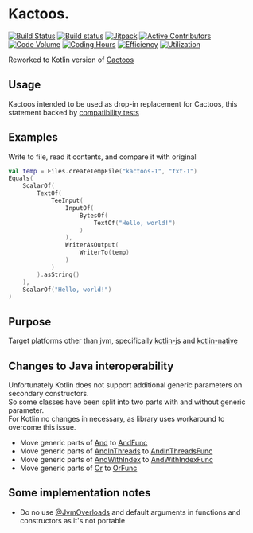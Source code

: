 # Kactoos.

[![Build Status](https://travis-ci.org/neonailol/kactoos.svg?branch=master)](https://travis-ci.org/neonailol/kactoos)
[![Build status](https://ci.appveyor.com/api/projects/status/github/neonailol/kactoos?branch=master&svg=true)](https://ci.appveyor.com/project/neonailol/kactoos)
[![Jitpack](https://jitpack.io/v/neonailol/kactoos.svg)](https://jitpack.io/#neonailol/kactoos)
[![Active Contributors](https://api.gitential.com/accounts/444/projects/510/badges/active-contributors.svg)](https://gitential.com/accounts/444/projects/510/share?uuid=ae2a4c19-7845-4099-99b7-e3c99d126749&utm_source=shield&utm_medium=shield&utm_campaign=510)
[![Code Volume](https://api.gitential.com/accounts/444/projects/510/badges/code-volume.svg)](https://gitential.com/accounts/444/projects/510/share?uuid=ae2a4c19-7845-4099-99b7-e3c99d126749&utm_source=shield&utm_medium=shield&utm_campaign=510)
[![Coding Hours](https://api.gitential.com/accounts/444/projects/510/badges/coding-hours.svg)](https://gitential.com/accounts/444/projects/510/share?uuid=ae2a4c19-7845-4099-99b7-e3c99d126749&utm_source=shield&utm_medium=shield&utm_campaign=510)
[![Efficiency](https://api.gitential.com/accounts/444/projects/510/badges/efficiency.svg)](https://gitential.com/accounts/444/projects/510/share?uuid=ae2a4c19-7845-4099-99b7-e3c99d126749&utm_source=shield&utm_medium=shield&utm_campaign=510)
[![Utilization](https://api.gitential.com/accounts/444/projects/510/badges/utilization.svg)](https://gitential.com/accounts/444/projects/510/share?uuid=ae2a4c19-7845-4099-99b7-e3c99d126749&utm_source=shield&utm_medium=shield&utm_campaign=510)

Reworked to Kotlin version of [Cactoos](http://www.cactoos.org)

## Usage

Kactoos intended to be used as drop-in replacement for Cactoos, this statement backed by [compatibility tests](compatibility-tests)

## Examples

Write to file, read it contents, and compare it with original

```kotlin
val temp = Files.createTempFile("kactoos-1", "txt-1")
Equals(
    ScalarOf(
        TextOf(
            TeeInput(
                InputOf(
                    BytesOf(
                        TextOf("Hello, world!")
                    )
                ),
                WriterAsOutput(
                    WriterTo(temp)
                )
            )
        ).asString()
    ),
    ScalarOf("Hello, world!")
)
```

## Purpose

Target platforms other than jvm, specifically [kotlin-js](https://kotlinlang.org/docs/reference/js-overview.html) and [kotlin-native](https://kotlinlang.org/docs/reference/native-overview.html)

## Changes to Java interoperability

Unfortunately Kotlin does not support additional generic parameters on secondary constructors.<br />
So some classes have been split into two parts with and without generic parameter.<br />
For Kotlin no changes in necessary, as library uses workaround to overcome this issue.<br />  

* Move generic parts of [And](kactoos-jvm/src/main/kotlin/nnl/rocks/kactoos/scalar/And.kt) to [AndFunc](kactoos-jvm/src/main/kotlin/nnl/rocks/kactoos/scalar/AndFunc.kt)
* Move generic parts of [AndInThreads](kactoos-jvm/src/main/kotlin/nnl/rocks/kactoos/scalar/AndInThreads.kt) to [AndInThreadsFunc](kactoos-jvm/src/main/kotlin/nnl/rocks/kactoos/scalar/AndInThreadsFunc.kt)
* Move generic parts of [AndWithIndex](kactoos-jvm/src/main/kotlin/nnl/rocks/kactoos/scalar/AndWithIndex.kt) to [AndWithIndexFunc](kactoos-jvm/src/main/kotlin/nnl/rocks/kactoos/scalar/AndWithIndexFunc.kt)
* Move generic parts of [Or](kactoos-jvm/src/main/kotlin/nnl/rocks/kactoos/scalar/Or.kt) to [OrFunc](kactoos-jvm/src/main/kotlin/nnl/rocks/kactoos/scalar/OrFunc.kt)

## Some implementation notes

* Do no use [@JvmOverloads](https://kotlinlang.org/api/latest/jvm/stdlib/kotlin.jvm/-jvm-overloads/) and default arguments in functions and constructors as it's not portable


